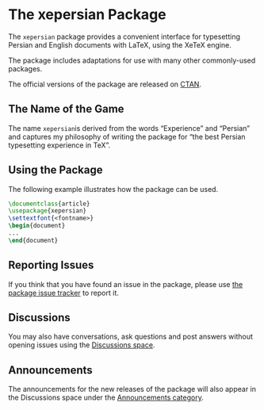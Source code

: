 # The xepersian Package
The `xepersian` package provides a convenient interface for typesetting 
Persian and English documents with LaTeX, using the XeTeX engine.

The package includes adaptations for use with many other commonly-used 
packages.

The official versions of the package are released on [CTAN](https://ctan.org/pkg/xepersian).

## The Name of the Game
The name `xepersian`is derived from the words “Experience” and “Persian” and captures my philosophy of writing the package for “the best Persian typesetting experience in TeX”.

## Using the Package
The following example illustrates how the package can be used.
````tex
\documentclass{article}
\usepackage{xepersian}
\settextfont{<fontname>}
\begin{document}
...
\end{document}
````

## Reporting Issues
If you think that you have found an issue in the package, please use 
[the package issue tracker](https://github.com/xepersian/xepersian/issues) 
to report it.

## Discussions
You may also have conversations, ask questions and post answers
without opening issues using the [Discussions space](https://github.com/xepersian/xepersian/discussions).

## Announcements
The announcements for the new releases of the package will
also appear in the Discussions space under the [Announcements
category](https://github.com/xepersian/xepersian/discussions/categories/announcements).
